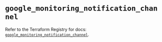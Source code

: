 # `google_monitoring_notification_channel`

Refer to the Terraform Registry for docs: [`google_monitoring_notification_channel`](https://registry.terraform.io/providers/hashicorp/google/6.31.0/docs/resources/monitoring_notification_channel).
